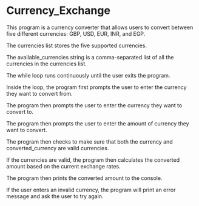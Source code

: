 # Currency_Exchange
This program is a currency converter that allows users to convert between five different currencies: GBP, USD, EUR, INR, and EGP.

The currencies list stores the five supported currencies.

The available_currencies string is a comma-separated list of all the currencies in the currencies list.

The while loop runs continuously until the user exits the program.

Inside the loop, the program first prompts the user to enter the currency they want to convert from.

The program then prompts the user to enter the currency they want to convert to.

The program then prompts the user to enter the amount of currency they want to convert.

The program then checks to make sure that both the currency and converted_currency are valid currencies.

If the currencies are valid, the program then calculates the converted amount based on the current exchange rates.

The program then prints the converted amount to the console.

If the user enters an invalid currency, the program will print an error message and ask the user to try again.
